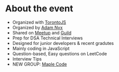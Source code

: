 # About the event

- Organized with [TorontoJS](https://torontojs.com/)
- Organized by [Adam Nyx](https://www.linkedin.com/in/a-nyx/)
- Shared on [Meetup](https://www.meetup.com/torontojs/) and [Guild](https://guild.host/torontojs/events)
  <br/>
- Prep for DSA Technical Interviews
- Designed for junior developers & recent gradutes
- Mainly coding in JavaScript
- Question-based, Easy questions on LeetCode
- Interview Tips
  <br/>
- NEW GROUP: [Maple Code](https://www.meetup.com/maple-code/)
